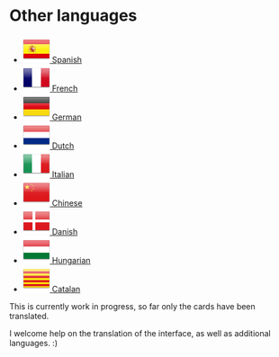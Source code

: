 # Other languages

* [![Spanish](icons/es.png) Spanish](es.html)
* [![French](icons/fr.png) French](fr.html)
* [![German](icons/de.png) German](de.html)
* [![Dutch](icons/nl.png) Dutch](nl.html)
* [![Italina](icons/it.png) Italian](it.html)
* [![Chinese](icons/cn.png) Chinese](cn.html)
* [![Danish](icons/dk.png) Danish](danish.html)
* [![Hungarian](icons/hu.png) Hungarian](hu.html)
* [![Catalan](icons/Catalonia.png) Catalan](ca.html)

This is currently work in progress, so far only the cards have been translated.

I welcome help on the translation of the interface, as well as additional languages. :)


